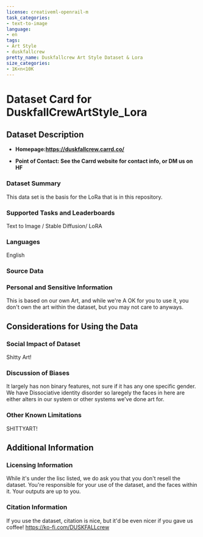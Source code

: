 ```yaml
---
license: creativeml-openrail-m
task_categories:
- text-to-image
language:
- en
tags:
- Art Style
- duskfallcrew
pretty_name: Duskfallcrew Art Style Dataset & Lora
size_categories:
- 1K<n<10K
---
```

# Dataset Card for DuskfallCrewArtStyle_Lora 

## Dataset Description

- **Homepage:https://duskfallcrew.carrd.co/** 
  
- **Point of Contact: See the Carrd website for contact info, or DM us on HF** 

### Dataset Summary

This data set is the basis for the LoRa that is in this repository. 

### Supported Tasks and Leaderboards

Text to Image / Stable Diffusion/ LoRA 

### Languages

English


### Source Data


### Personal and Sensitive Information

This is based on our own Art, and while we're A OK for you to use it, you don't own the art within the dataset, but you may not care to anyways. 

## Considerations for Using the Data

### Social Impact of Dataset

Shitty Art!

### Discussion of Biases

It largely has non binary features, not sure if it has any one specific gender. We have Dissociative identity disorder so laregely the faces in here are either alters in our system or other systems we've done art for. 

### Other Known Limitations

SHITTYART! 

## Additional Information


### Licensing Information

While it's under the lisc listed, we do ask you that you don't resell the dataset.  You're responsible for your use of the dataset, and the faces within it. Your outputs are up to you.

### Citation Information

If you use the dataset, citation is nice, but it'd be even nicer if you gave us coffee! https://ko-fi.com/DUSKFALLcrew

